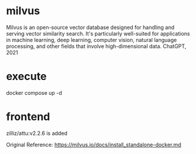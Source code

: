 # milvus

Milvus is an open-source vector database designed for handling and serving vector similarity search. It's particularly well-suited for applications in machine learning, deep learning, computer vision, natural language processing, and other fields that involve high-dimensional data.
ChatGPT, 2021

# execute
docker compose up -d

# frontend
zilliz/attu:v2.2.6 is added

Original Reference: https://milvus.io/docs/install_standalone-docker.md


